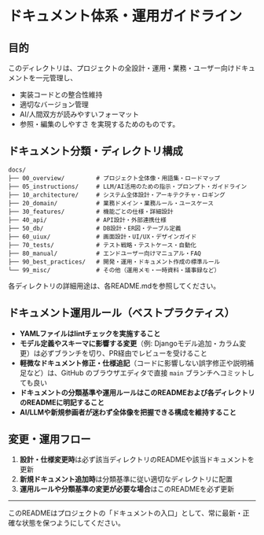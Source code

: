 # ドキュメント体系・運用ガイドライン

## 目的
このディレクトリは、プロジェクトの全設計・運用・業務・ユーザー向けドキュメントを一元管理し、
- 実装コードとの整合性維持
- 適切なバージョン管理
- AI/人間双方が読みやすいフォーマット
- 参照・編集のしやすさ
を実現するためのものです。

## ドキュメント分類・ディレクトリ構成

```
docs/
├── 00_overview/         # プロジェクト全体像・用語集・ロードマップ
├── 05_instructions/     # LLM/AI活用のための指示・プロンプト・ガイドライン
├── 10_architecture/     # システム全体設計・アーキテクチャ・ロギング
├── 20_domain/           # 業務ドメイン・業務ルール・ユースケース
├── 30_features/         # 機能ごとの仕様・詳細設計
├── 40_api/              # API設計・外部連携仕様
├── 50_db/               # DB設計・ER図・テーブル定義
├── 60_uiux/             # 画面設計・UI/UX・デザインガイド
├── 70_tests/            # テスト戦略・テストケース・自動化
├── 80_manual/           # エンドユーザー向けマニュアル・FAQ
├── 90_best_practices/   # 開発・運用・ドキュメント作成の標準ルール
└── 99_misc/             # その他（運用メモ・一時資料・議事録など）
```

各ディレクトリの詳細用途は、各README.mdを参照してください。

## ドキュメント運用ルール（ベストプラクティス）
- **YAMLファイルはlintチェックを実施すること**
- **モデル定義やスキーマに影響する変更**（例: Djangoモデル追加・カラム変更）は必ずブランチを切り、PR経由でレビューを受けること
- **軽微なドキュメント修正・仕様追記**（コードに影響しない誤字修正や説明補足など）は、GitHub のブラウザエディタで直接 `main` ブランチへコミットしても良い
- **ドキュメントの分類基準や運用ルールはこのREADMEおよび各ディレクトリのREADMEに明記すること**
- **AI/LLMや新規参画者が迷わず全体像を把握できる構成を維持すること**

## 変更・運用フロー
1. **設計・仕様変更時**は必ず該当ディレクトリのREADMEや該当ドキュメントを更新
2. **新規ドキュメント追加時**は分類基準に従い適切なディレクトリに配置
3. **運用ルールや分類基準の変更が必要な場合**はこのREADMEを必ず更新

---

このREADMEはプロジェクトの「ドキュメントの入口」として、常に最新・正確な状態を保つようにしてください。 